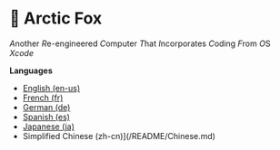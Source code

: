 #  :fox_face: Arctic Fox<br>
*A*nother *R*e-engineered *C*omputer *T*hat *I*ncorporates *C*oding *F*rom *O*S *Xcode*

**Languages**
* [English (en-us)](/README/English.md)
* [French (fr)](/README/French.md)
* [German (de)](/README/German.md)
* [Spanish (es)](/README/Spanish.md)
* [Japanese (ja)](/README/Japanese.md)
* Simplified Chinese (zh-cn)](/README/Chinese.md)
